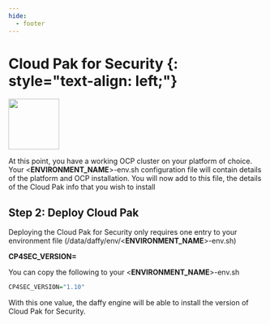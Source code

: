 ```yaml
---
hide:
  - footer
---
```

<script>
  document.title = "Cloud Pak - Security";
</script>
Cloud Pak for Security {: style="text-align: left;"}
===============
<img src='../images/security.png'
       style="width:100px;height:100px;"/>

At this point, you have a working OCP cluster on your platform of choice. Your <**ENVIRONMENT_NAME**>-env.sh configuration file will contain details of the platform and OCP installation. You will now add to this file, the details of the Cloud Pak info that you wish to install

## Step 2: Deploy Cloud Pak
Deploying the Cloud Pak for Security only requires one entry to your environment file (/data/daffy/env/<**ENVIRONMENT_NAME**>-env.sh)

**CP4SEC_VERSION=<version>**

You can copy the following to your <**ENVIRONMENT_NAME**>-env.sh

```R
CP4SEC_VERSION="1.10"
```

With this one value, the daffy engine will be able to install the version of Cloud Pak for Security.

